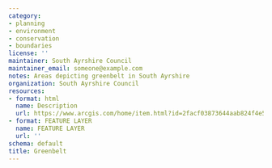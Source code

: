 ```yaml
---
category:
- planning
- environment
- conservation
- boundaries
license: ''
maintainer: South Ayrshire Council
maintainer_email: someone@example.com
notes: Areas depicting greenbelt in South Ayrshire
organization: South Ayrshire Council
resources:
- format: html
  name: Description
  url: https://www.arcgis.com/home/item.html?id=2facf03873644aab824f4e5ccaed4d7d
- format: FEATURE LAYER
  name: FEATURE LAYER
  url: ''
schema: default
title: Greenbelt
---
```

